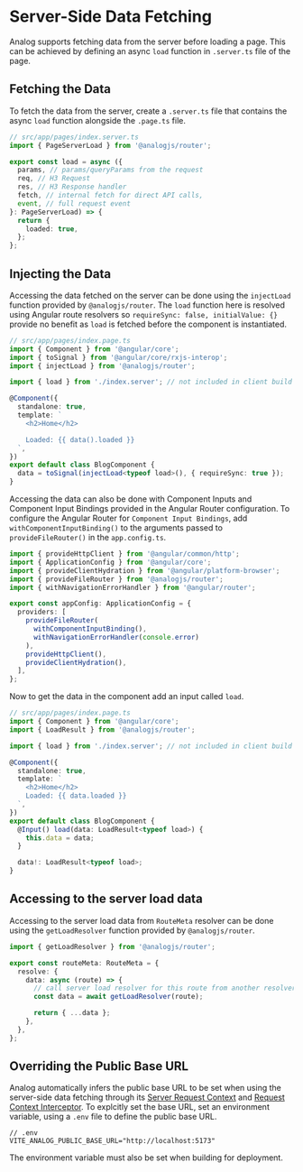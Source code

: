 # Server-Side Data Fetching

Analog supports fetching data from the server before loading a page. This can be achieved by defining an async `load` function in `.server.ts` file of the page.

## Fetching the Data

To fetch the data from the server, create a `.server.ts` file that contains the async `load` function alongside the `.page.ts` file.

```ts
// src/app/pages/index.server.ts
import { PageServerLoad } from '@analogjs/router';

export const load = async ({
  params, // params/queryParams from the request
  req, // H3 Request
  res, // H3 Response handler
  fetch, // internal fetch for direct API calls,
  event, // full request event
}: PageServerLoad) => {
  return {
    loaded: true,
  };
};
```

## Injecting the Data

Accessing the data fetched on the server can be done using the `injectLoad` function provided by `@analogjs/router`.
The `load` function here is resolved using Angular route resolvers so `requireSync: false, initialValue: {}` provide no benefit
as `load` is fetched before the component is instantiated.

```ts
// src/app/pages/index.page.ts
import { Component } from '@angular/core';
import { toSignal } from '@angular/core/rxjs-interop';
import { injectLoad } from '@analogjs/router';

import { load } from './index.server'; // not included in client build

@Component({
  standalone: true,
  template: `
    <h2>Home</h2>

    Loaded: {{ data().loaded }}
  `,
})
export default class BlogComponent {
  data = toSignal(injectLoad<typeof load>(), { requireSync: true });
}
```

Accessing the data can also be done with Component Inputs and Component Input Bindings provided in the Angular Router configuration. To configure the Angular Router for `Component Input Bindings`, add `withComponentInputBinding()` to the arguments passed to `provideFileRouter()` in the `app.config.ts`.

```ts
import { provideHttpClient } from '@angular/common/http';
import { ApplicationConfig } from '@angular/core';
import { provideClientHydration } from '@angular/platform-browser';
import { provideFileRouter } from '@analogjs/router';
import { withNavigationErrorHandler } from '@angular/router';

export const appConfig: ApplicationConfig = {
  providers: [
    provideFileRouter(
      withComponentInputBinding(),
      withNavigationErrorHandler(console.error)
    ),
    provideHttpClient(),
    provideClientHydration(),
  ],
};
```

Now to get the data in the component add an input called `load`.

```ts
// src/app/pages/index.page.ts
import { Component } from '@angular/core';
import { LoadResult } from '@analogjs/router';

import { load } from './index.server'; // not included in client build

@Component({
  standalone: true,
  template: `
    <h2>Home</h2>
    Loaded: {{ data.loaded }}
  `,
})
export default class BlogComponent {
  @Input() load(data: LoadResult<typeof load>) {
    this.data = data;
  }

  data!: LoadResult<typeof load>;
}
```

## Accessing to the server load data

Accessing to the server load data from `RouteMeta` resolver can be done using the `getLoadResolver` function provided by `@analogjs/router`.

```ts
import { getLoadResolver } from '@analogjs/router';

export const routeMeta: RouteMeta = {
  resolve: {
    data: async (route) => {
      // call server load resolver for this route from another resolver
      const data = await getLoadResolver(route);

      return { ...data };
    },
  },
};
```

## Overriding the Public Base URL

Analog automatically infers the public base URL to be set when using the server-side data fetching through its [Server Request Context](/docs/features/data-fetching/overview#server-request-context) and [Request Context Interceptor](/docs/features/data-fetching/overview#request-context-interceptor). To explcitly set the base URL, set an environment variable, using a `.env` file to define the public base URL.

```
// .env
VITE_ANALOG_PUBLIC_BASE_URL="http://localhost:5173"
```

The environment variable must also be set when building for deployment.
